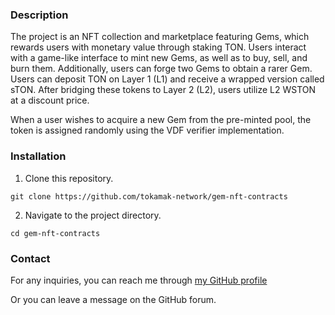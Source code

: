### Description

The project is an NFT collection and marketplace featuring Gems, which rewards users with monetary value through staking TON. Users interact with a game-like interface to mint new Gems, as well as to buy, sell, and burn them. Additionally, users can forge two Gems to obtain a rarer Gem. Users can deposit TON on Layer 1 (L1) and receive a wrapped version called sTON. After bridging these tokens to Layer 2 (L2), users utilize L2 WSTON at a discount price.

When a user wishes to acquire a new Gem from the pre-minted pool, the token is assigned randomly using the VDF verifier implementation.

### Installation

1.  Clone this repository.

```
git clone https://github.com/tokamak-network/gem-nft-contracts
```

2. Navigate to the project directory.

```
cd gem-nft-contracts
```

### Contact

For any inquiries, you can reach me through [my GitHub profile](https://github.com/mehdi-defiesta)

Or you can leave a message on the GitHub forum. 